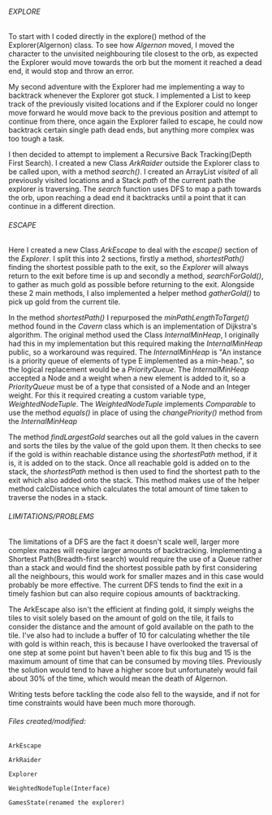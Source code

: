 ###### EXPLORE

To start with I coded directly in the explore() method of the Explorer(Algernon) class. To see how _Algernon_ moved, I moved the character to the unvisited neighbouring tile closest to the orb, as expected the Explorer would move towards the orb but the moment it reached a dead end, it would stop and throw an error.

My second adventure with the Explorer had me implementing a way to backtrack whenever the Explorer got stuck. I implemented a List to keep track of the previously visited locations and if the Explorer could no longer move forward he would move back to the previous position and attempt to continue from there, once again the Explorer failed to escape, he could now backtrack certain single path dead ends, but anything more complex was too tough a task.

I then decided to attempt to implement a Recursive Back Tracking(Depth First Search). I created a new Class _ArkRaider_ outside the Explorer class to be called upon, with a method _search()_. I created an ArrayList _visited_ of all previously visited locations and a Stack _path_ of the current path the explorer is traversing. The _search_ function uses DFS to map a path towards the orb, upon reaching a dead end it backtracks until a point that it can continue in a different direction.



###### ESCAPE

Here I created a new Class _ArkEscape_ to deal with the _escape()_ section of the _Explorer_. I split this into 2 sections, firstly a method, _shortestPath()_ finding the shortest possible path to the exit, so the _Explorer_ will always return to the exit before time is up and secondly a method, _searchForGold()_, to gather as much gold as possible before returning to the exit. Alongside these 2 main methods, I also implemented a helper method _gatherGold()_ to pick up gold from the current tile. 

In the method _shortestPath()_ I repurposed the _minPathLengthToTarget()_ method found in the _Cavern_ class which is an implementation of Dijkstra's algorithm. The original method used the Class _InternalMinHeap_, I originally had this in my implementation but this required making the _InternalMinHeap_ public, so a workaround was required. The _InternalMinHeap_ is "An instance is a priority queue of elements of type E implemented as a min-heap.", so the logical replacement would be a _PriorityQueue_. The _InternalMinHeap_ accepted a Node and a weight when a new element is added to it, so a _PriorityQueue_ must be of a type that consisted of a Node and an Integer weight. For this it required creating a custom variable type, _WeightedNodeTuple_. The _WeightedNodeTuple_ implements _Comparable_ to use the method _equals()_ in place of using the _changePriority()_ method from the _InternalMinHeap_

The method _findLargestGold_ searches out all the gold values in the cavern and sorts the tiles by the value of the gold upon them. It then checks to see if the gold is within reachable distance using the _shortestPath_ method, if it is, it is added on to the stack. Once all reachable gold is added on to the stack, the _shortestPath_ method is then used to find the shortest path to the exit which also added onto the stack. This method makes use of the helper method calcDistance which calculates the total amount of time taken to traverse the nodes in a stack.

###### LIMITATIONS/PROBLEMS

The limitations of a DFS are the fact it doesn't scale well, larger more complex mazes will require larger amounts of backtracking. Implementing a Shortest Path(Breadth-first search) would require the use of a Queue rather than a stack and would find the shortest possible path by first considering all the neighbours, this would work for smaller mazes and in this case would probably be more effective. The current DFS tends to find the exit in a timely fashion but can also require copious amounts of backtracking.

The ArkEscape also isn't the efficient at finding gold, it simply weighs the tiles to visit solely based on the amount of gold on the tile, it fails to consider the distance and the amount of gold available on the path to the tile. I've also had to include a buffer of 10 for calculating whether the tile with gold is within reach, this is because I have overlooked the traversal of one step at some point but haven't been able to fix this bug and 15 is the maximum amount of time that can be consumed by moving tiles. Previously the solution would tend to have a higher score but unfortunately would fail about 30% of the time, which would mean the death of Algernon.

Writing tests before tackling the code also fell to the wayside, and if not for time constraints would have been much more thorough. 


###### Files created/modified:

    ArkEscape

    ArkRaider
    
    Explorer
    
    WeightedNodeTuple(Interface)

    GamesState(renamed the explorer)